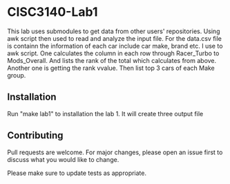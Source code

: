 # CISC3140-Lab1
This lab uses submodules to get data from other users' repositories. Using awk script then used to read and analyze the input file. 
For the data.csv file is containn the information of each car include car make, brand etc.
I use to awk script. One calculates the column in each row through Racer_Turbo to Mods_Overall. And lists the rank of the total which calculates from above. 
Another one is getting the rank vvalue. Then list top 3 cars of each Make group.

## Installation
Run "make lab1" to installation the lab 1. It will create three output file

## Contributing
Pull requests are welcome. For major changes, please open an issue first to discuss what you would like to change.

Please make sure to update tests as appropriate.
